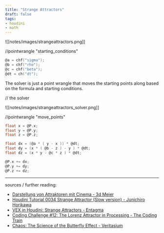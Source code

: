 ```yaml
---
title: "Strange Attractors"
draft: false
tags:
- houdini
- math
---
```


![[notes/images/strangeattractors.png]]

//pointwrangle "starting_conditions"

```C
@a = chf("sigma");
@b = chf("rho");
@c = chf("beta");
@dt = ch("dt");
```

The solver is just a point wrangle that moves the starting points along based on the formula and starting conditions.

// the solver

![[notes/images/strangeattractors_solver.png]]

//pointwrangle "move_points"

```C
float x = @P.x;
float y = @P.y;
float z = @P.z;

float dx = (@a * ( y - x )) * @dt;
float dy = (x * ( @b - z ) - y ) * @dt;
float dz = (x * y - @c * z ) * @dt;

@P.x += dx;
@P.y += dy;
@P.z += dz;
```

---

sources / further reading:
- [Darstellung von Attraktoren mit Cinema - 3d Meier](http://www.3d-meier.de/)
- [Houdini Tutorial 0034 Strange Attractor (Slow version) - Junichiro Horikawa](https://www.youtube.com/watch?v=saA6-edb-OE)
- [VEX in Houdini: Strange Attractors - Entagma](https://www.youtube.com/watch?v=vl1tLebo-xY)
- [Coding Challenge #12: The Lorenz Attractor in Processing - The Coding Train](https://www.youtube.com/watch?v=f0lkz2gSsIk)
- [Chaos: The Science of the Butterfly Effect - Veritasium](https://www.youtube.com/watch?v=fDek6cYijxI)